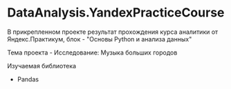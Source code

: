 # DataAnalysis.YandexPracticeCourse

В прикрепленном проекте результат прохождения курса аналитики от Яндекс.Практикум, блок - "Основы Python и анализа данных"

Тема проекта - Исследование: Музыка больших городов

Изучаемая библиотека 
- Pandas 
